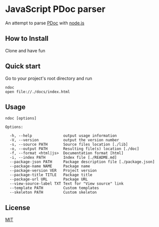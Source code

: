 
# JavaScript PDoc parser

An attempt to parse [PDoc](http://pdoc.org/syntax.html) with [node.js](http://nodejs.org)

## How to Install

Clone and have fun

## Quick start

Go to your project's root directory and run

    ndoc
    open file://./docs/index.html

## Usage

    ndoc [options]

    Options:

      -h, --help              output usage information
      -V, --version           output the version number
      -s, --source PATH       Source files location [./lib]
      -o, --output PATH       Resulting file(s) location [./doc]
      -f, --format <html|js>  Documentation format [html]
      -i, --index PATH        Index file [./README.md]
      --package-json PATH     Package description file [./package.json]
      --package-name NAME     Package name
      --package-version VER   Project version
      --package-title TITLE   Package title
      --package-url URL       Package URL
      --view-source-label TXT Text for "View source" link
      --template PATH         Custom templates
      --skeleton PATH         Custom skeleton

## License

[MIT](https://github.com/nodeca/ndoc/blob/master/LICENSE)
